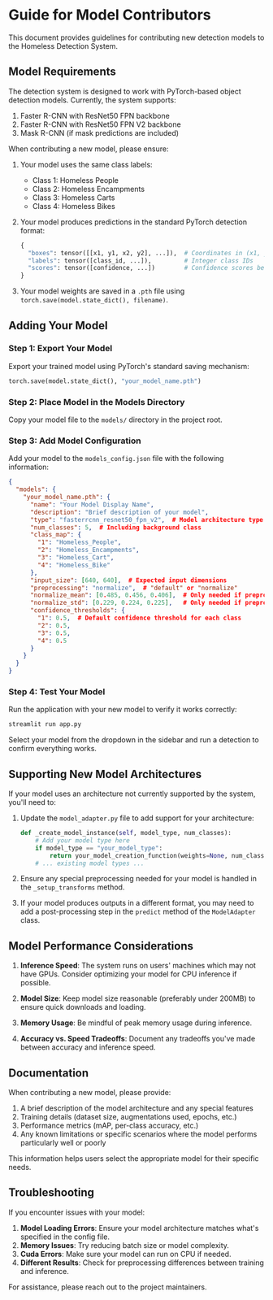 # Guide for Model Contributors

This document provides guidelines for contributing new detection models to the Homeless Detection System.

## Model Requirements

The detection system is designed to work with PyTorch-based object detection models. Currently, the system supports:

1. Faster R-CNN with ResNet50 FPN backbone
2. Faster R-CNN with ResNet50 FPN V2 backbone
3. Mask R-CNN (if mask predictions are included)

When contributing a new model, please ensure:

1. Your model uses the same class labels:
   - Class 1: Homeless People
   - Class 2: Homeless Encampments
   - Class 3: Homeless Carts
   - Class 4: Homeless Bikes

2. Your model produces predictions in the standard PyTorch detection format:
   ```python
   {
     "boxes": tensor([[x1, y1, x2, y2], ...]),  # Coordinates in (x1, y1, x2, y2) format
     "labels": tensor([class_id, ...]),         # Integer class IDs
     "scores": tensor([confidence, ...])        # Confidence scores between 0 and 1
   }
   ```

3. Your model weights are saved in a `.pth` file using `torch.save(model.state_dict(), filename)`.

## Adding Your Model

### Step 1: Export Your Model

Export your trained model using PyTorch's standard saving mechanism:

```python
torch.save(model.state_dict(), "your_model_name.pth")
```

### Step 2: Place Model in the Models Directory

Copy your model file to the `models/` directory in the project root.

### Step 3: Add Model Configuration

Add your model to the `models_config.json` file with the following information:

```json
{
  "models": {
    "your_model_name.pth": {
      "name": "Your Model Display Name",
      "description": "Brief description of your model",
      "type": "fasterrcnn_resnet50_fpn_v2",  # Model architecture type
      "num_classes": 5,  # Including background class
      "class_map": {
        "1": "Homeless_People",
        "2": "Homeless_Encampments",
        "3": "Homeless_Cart",
        "4": "Homeless_Bike"
      },
      "input_size": [640, 640],  # Expected input dimensions
      "preprocessing": "normalize",  # "default" or "normalize"
      "normalize_mean": [0.485, 0.456, 0.406],  # Only needed if preprocessing="normalize"
      "normalize_std": [0.229, 0.224, 0.225],   # Only needed if preprocessing="normalize"
      "confidence_thresholds": {
        "1": 0.5,  # Default confidence threshold for each class
        "2": 0.5,
        "3": 0.5,
        "4": 0.5
      }
    }
  }
}
```

### Step 4: Test Your Model

Run the application with your new model to verify it works correctly:

```bash
streamlit run app.py
```

Select your model from the dropdown in the sidebar and run a detection to confirm everything works.

## Supporting New Model Architectures

If your model uses an architecture not currently supported by the system, you'll need to:

1. Update the `model_adapter.py` file to add support for your architecture:

   ```python
   def _create_model_instance(self, model_type, num_classes):
       # Add your model type here
       if model_type == "your_model_type":
           return your_model_creation_function(weights=None, num_classes=num_classes)
       # ... existing model types ...
   ```

2. Ensure any special preprocessing needed for your model is handled in the `_setup_transforms` method.

3. If your model produces outputs in a different format, you may need to add a post-processing step in the `predict` method of the `ModelAdapter` class.

## Model Performance Considerations

1. **Inference Speed**: The system runs on users' machines which may not have GPUs. Consider optimizing your model for CPU inference if possible.

2. **Model Size**: Keep model size reasonable (preferably under 200MB) to ensure quick downloads and loading.

3. **Memory Usage**: Be mindful of peak memory usage during inference.

4. **Accuracy vs. Speed Tradeoffs**: Document any tradeoffs you've made between accuracy and inference speed.

## Documentation

When contributing a new model, please provide:

1. A brief description of the model architecture and any special features
2. Training details (dataset size, augmentations used, epochs, etc.)
3. Performance metrics (mAP, per-class accuracy, etc.)
4. Any known limitations or specific scenarios where the model performs particularly well or poorly

This information helps users select the appropriate model for their specific needs.

## Troubleshooting

If you encounter issues with your model:

1. **Model Loading Errors**: Ensure your model architecture matches what's specified in the config file.
2. **Memory Issues**: Try reducing batch size or model complexity.
3. **Cuda Errors**: Make sure your model can run on CPU if needed.
4. **Different Results**: Check for preprocessing differences between training and inference.

For assistance, please reach out to the project maintainers. 